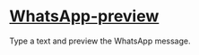 # [WhatsApp-preview](https://dudushy.github.io/WhatsApp-preview/)
Type a text and preview the WhatsApp message.
